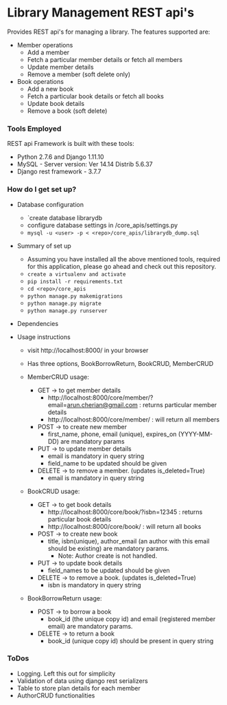 # Library Management REST api's #

Provides REST api's for managing a library.
The features supported are:

* Member operations
    * Add a member
    * Fetch a particular member details or fetch all members
    * Update member details
    * Remove a member (soft delete only)
* Book operations
    * Add a new book
    * Fetch a particular book details or fetch all books
    * Update book details
    * Remove a book (soft delete)

### Tools Employed ####

REST api Framework is built with these tools:

* Python 2.7.6 and Django 1.11.10
* MySQL - Server version: Ver 14.14 Distrib 5.6.37
* Django rest framework - 3.7.7

### How do I get set up? ###

* Database configuration
    * `create database librarydb
    * configure database settings in <repo>/core_apis/settings.py
    * `mysql -u <user> -p < <repo>/core_apis/librarydb_dump.sql`

* Summary of set up
    * Assuming you have installed all the above mentioned tools, required for this application, please go ahead and check out this repository.
    * `create a virtualenv and activate`
    * `pip install -r requirements.txt`
    * `cd <repo>/core_apis`
    * `python manage.py makemigrations`
    * `python manage.py migrate`
    * `python manage.py runserver`

* Dependencies

* Usage instructions
    * visit http://localhost:8000/ in your browser
    * Has three options, BookBorrowReturn, BookCRUD, MemberCRUD
    * MemberCRUD usage:
        * GET -> to get member details
            * http://localhost:8000/core/member/?email=arun.cherian@gmail.com : returns particular member details
            * http://localhost:8000/core/member/ : will return all members
        * POST -> to create new member
            * first_name, phone, email (unique), expires_on (YYYY-MM-DD) are mandatory params
        * PUT -> to update member details
            * email is mandatory in query string
            * field_name to be updated should be given
        * DELETE -> to remove a member. (updates is_deleted=True)
            * email is mandatory in query string
           
    * BookCRUD usage:
        * GET -> to get book details
            * http://localhost:8000/core/book/?isbn=12345 : returns particular book details
            * http://localhost:8000/core/book/ : will return all books
        * POST -> to create new book
            * title, isbn(unique), author_email (an author with this email should be existing) are mandatory params.
                * Note: Author create is not handled.
        * PUT -> to update book details
            * field_names to be updated should be given
        * DELETE -> to remove a book. (updates is_deleted=True)
            * isbn is mandatory in query string
            
    * BookBorrowReturn usage:
        * POST -> to borrow a book
            * book_id (the unique copy id) and email (registered member email) are mandatory params.
        * DELETE -> to return a book
            * book_id (unique copy id) should be present in query string

### ToDos ###

* Logging. Left this out for simplicity
* Validation of data using django rest serializers
* Table to store plan details for each member
* AuthorCRUD functionalities

